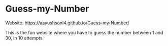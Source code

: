 # Guess-my-Number
Website: https://aayushsoni4.github.io/Guess-my-Number/

This is the fun website where you have to guess the number between 1 and 30, in 10 attempts.
